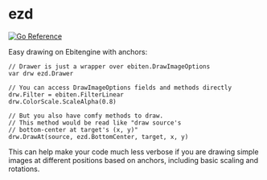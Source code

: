 # ezd

[![Go Reference](https://pkg.go.dev/badge/github.com/tinne26/ezd.svg)](https://pkg.go.dev/github.com/tinne26/ezd)

Easy drawing on Ebitengine with anchors:

```Golang
// Drawer is just a wrapper over ebiten.DrawImageOptions
var drw ezd.Drawer

// You can access DrawImageOptions fields and methods directly
drw.Filter = ebiten.FilterLinear
drw.ColorScale.ScaleAlpha(0.8)

// But you also have comfy methods to draw.
// This method would be read like "draw source's
// bottom-center at target's (x, y)"
drw.DrawAt(source, ezd.BottomCenter, target, x, y)
```

This can help make your code much less verbose if you are drawing simple images at different positions based on anchors, including basic scaling and rotations.
